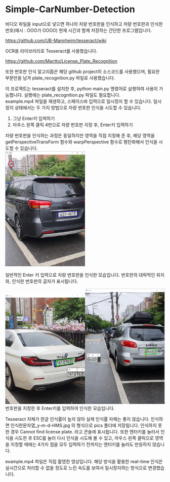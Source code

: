 # Simple-CarNumber-Detection
비디오 파일을 input으로 넣으면 하나의 차량 번호판을 인식하고 차량 번호판과 인식한 번호(예시 : OOO가 OOOO) 현재 시간과 함께 저장하는 간단한 프로그램입니다.   
   


https://github.com/UB-Mannheim/tesseract/wiki   

OCR용 라이브러리로 Tesseract를 사용했습니다.   

https://github.com/Mactto/License_Plate_Recognition   

또한 번호판 인식 알고리즘은 해당 github project의 소스코드를 사용했으며, 필요한 부분만을 남겨 plate_recognition.py 파일로 사용했습니다.   

이 프로젝트는 tesseract를 설치한 후, python main.py 명령어로 실행하여 사용이 가능합니다. 실행에는 plate_recognition.py 파일도 필요합니다.   
example.mp4 파일을 재생하고, 스페이스바 입력으로 일시정지 할 수 있습니다. 일시정지 상태에서는 두 가지 방법으로 차량 번호판 인식을 시도할 수 있습니다.   

1. 그냥 Enter키 입력하기
2. 마우스 왼쪽 클릭 4번으로 차량 번호판 지정 후, Enter키 입력하기


차량 번호판을 인식하는 과정은 동일하지만 영역을 직접 지정해 준 후, 해당 영역을 getPerspectiveTransForm 함수와 warpPerspective 함수로 평탄화해서 인식을 시도할 수 있습니다.   
<img src="https://github.com/SeukCho/Simple-CarNumber-Detection/blob/main/example1.png" width="50%" height="50%">

일반적인 Enter 키 입력으로 차량 번호판을 인식한 모습입니다. 번호판의 대략적인 위치와, 인식한 번호판의 글자가 표시됩니다.   

<img src="https://github.com/SeukCho/Simple-CarNumber-Detection/blob/main/example2.png" width="50%" height="50%"><img src="https://github.com/SeukCho/Simple-CarNumber-Detection/blob/main/example3.png" width="50%" height="50%">   
번호판을 지정한 후 Enter키를 입력하여 인식한 모습입니다.   

Tesseract 자체가 한글 인식률이 높지 않아 실제 인식률 자체는 좋지 않습니다. 인식하면 인식한문자열_y-m-d-HMS.jpg 의 형식으로 pics 폴더에 저장됩니다. 인식하지 못한 경우 Cannot find license plate. 라고 콘솔에 표시됩니다. 또한 엔터키를 눌러서 인식을 시도한 후 ESC를 눌러 다시 인식을 시도해 볼 수 있고, 마우스 왼쪽 클릭으로 영역을 지정할 때에는 4가지 점을 모두 입력하기 전까지는 엔터키를 눌러도 반응하지 않습니다.
   
example.mp4 파일은 직접 촬영한 영상입니다. 해당 방식을 활용한 real-time 인식은 실시간으로 처리할 수 없을 정도로 느린 속도를 보여서 일시정지하는 방식으로 변경했습니다.
